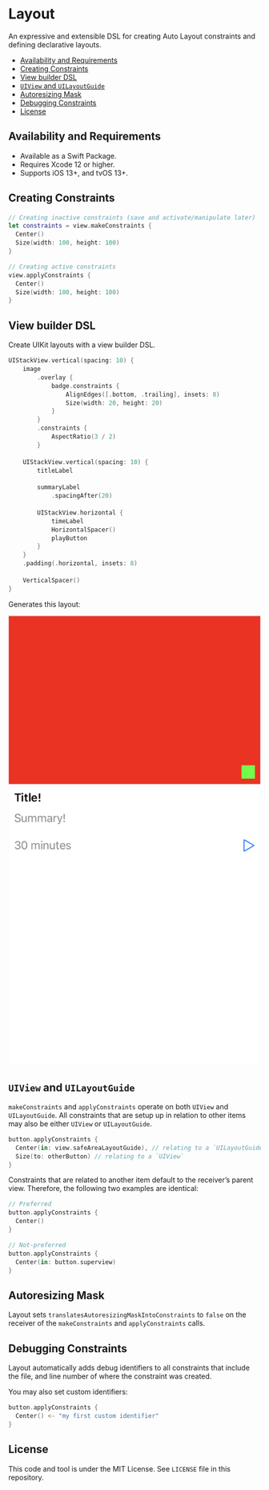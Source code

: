 # Layout <!-- omit in toc -->

An expressive and extensible DSL for creating Auto Layout constraints and defining declarative layouts.

- [Availability and Requirements](#availability-and-requirements)
- [Creating Constraints](#creating-constraints)
- [View builder DSL](#view-builder-dsl)
- [`UIView` and `UILayoutGuide`](#uiview-and-uilayoutguide)
- [Autoresizing Mask](#autoresizing-mask)
- [Debugging Constraints](#debugging-constraints)
- [License](#license)

## Availability and Requirements

- Available as a Swift Package.
- Requires Xcode 12 or higher.
- Supports iOS 13+, and tvOS 13+.

## Creating Constraints

``` swift
// Creating inactive constraints (save and activate/manipulate later)
let constraints = view.makeConstraints {
  Center()
  Size(width: 100, height: 100)
}
```

``` swift
// Creating active constraints
view.applyConstraints {
  Center()
  Size(width: 100, height: 100)
}
```

## View builder DSL

Create UIKit layouts with a view builder DSL.

``` swift
UIStackView.vertical(spacing: 10) {
    image
        .overlay {
            badge.constraints {
                AlignEdges([.bottom, .trailing], insets: 8)
                Size(width: 20, height: 20)
            }
        }
        .constraints {
            AspectRatio(3 / 2)
        }

    UIStackView.vertical(spacing: 10) {
        titleLabel

        summaryLabel
            .spacingAfter(20)

        UIStackView.horizontal {
            timeLabel
            HorizontalSpacer()
            playButton
        }
    }
    .padding(.horizontal, insets: 8)

    VerticalSpacer()
}

```

Generates this layout:

![Layout](./images/layout.png)

## `UIView` and `UILayoutGuide`

`makeConstraints` and `applyConstraints` operate on both `UIView` and `UILayoutGuide`. All constraints that are setup up in relation to other items may also be either `UIView` or `UILayoutGuide`.

``` swift
button.applyConstraints {
  Center(in: view.safeAreaLayoutGuide), // relating to a `UILayoutGuide`
  Size(to: otherButton) // relating to a `UIView`
}
```

Constraints that are related to another item default to the receiver’s parent view. Therefore, the following two examples are identical:

``` swift
// Preferred
button.applyConstraints {
  Center()
}
```

``` swift
// Not-preferred
button.applyConstraints {
  Center(in: button.superview)
}
```

## Autoresizing Mask

Layout sets `translatesAutoresizingMaskIntoConstraints` to `false` on the receiver of the `makeConstraints` and `applyConstraints` calls.

## Debugging Constraints

Layout automatically adds debug identifiers to all constraints that include the file, and line number of where the constraint was created.

You may also set custom identifiers:

``` swift
button.applyConstraints {
  Center() <- "my first custom identifier"
}
```

## License

This code and tool is under the MIT License. See `LICENSE` file in this repository.
